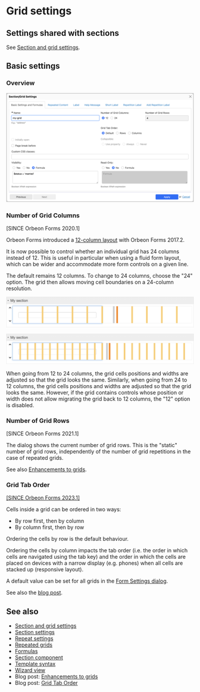 # Grid settings

## Settings shared with sections

See [Section and grid settings](container-settings.md).

## Basic settings

### Overview

![](images/grid-settings.png)

### Number of Grid Columns

\[SINCE Orbeon Forms 2020.1\]

Orbeon Forms introduced a [12-column layout](/form-builder/form-area.md#the-12-column-layout) with Orbeon Forms 2017.2.

It is now possible to control whether an individual grid has 24 columns instead of 12. This is useful in particular when using a fluid form layout, which can be wider and accommodate more form controls on a given line. 

The default remains 12 columns. To change to 24 columns, choose the "24" option. The grid then allows moving cell boundaries on a 24-column resolution.

![Moving cell boundaries with a 12-column grid](images/grid-12-columns.png) 

![Moving cell boundaries with a 24-column grid](images/grid-24-columns.png)

When going from 12 to 24 columns, the grid cells positions and widths are adjusted so that the grid looks the same. Similarly, when going from 24 to 12 columns, the grid cells positions and widths are adjusted so that the grid looks the same. However, if the grid contains controls whose position or width does not allow migrating the grid back to 12 columns, the "12" option is disabled.

### Number of Grid Rows

[SINCE Orbeon Forms 2021.1]

The dialog shows the current number of grid rows. This is the "static" number of grid rows, independently of the number of grid repetitions in the case of repeated grids.

See also [Enhancements to grids](https://blog.orbeon.com/2021/09/enhancements-to-repeated-grids.html).

### Grid Tab Order

[\[SINCE Orbeon Forms 2023.1\]](/release-notes/orbeon-forms-2023.1.md)

Cells inside a grid can be ordered in two ways:

- By row first, then by column
- By column first, then by row

Ordering the cells by row is the default behaviour.

Ordering the cells by column impacts the tab order (i.e. the order in which cells are navigated using the tab key) and the order in which the cells are placed on devices with a narrow display (e.g. phones) when all cells are stacked up (responsive layout).

A default value can be set for all grids in the [Form Settings dialog](/form-builder/form-settings.md#form-options).

See also the [blog post](https://blog.orbeon.com/2024/05/grid-tab-order).

## See also

- [Section and grid settings](container-settings.md)
- [Section settings](section-settings.md)
- [Repeat settings](repeat-settings.md)
- [Repeated grids](repeated-grids.md)
- [Formulas](formulas.md)
- [Section component](/form-runner/component/section.md)
- [Template syntax](template-syntax.md)
- [Wizard view](/form-runner/feature/wizard-view.md)
- Blog post: [Enhancements to grids](https://blog.orbeon.com/2021/09/enhancements-to-repeated-grids.html)
- Blog post: [Grid Tab Order](https://blog.orbeon.com/2024/05/grid-tab-order)